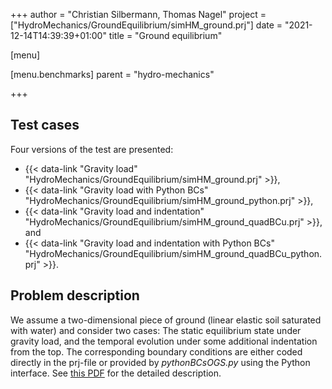 +++
author = "Christian Silbermann, Thomas Nagel"
project = ["HydroMechanics/GroundEquilibrium/simHM_ground.prj"]
date = "2021-12-14T14:39:39+01:00"
title = "Ground equilibrium"

[menu]

  [menu.benchmarks]
    parent = "hydro-mechanics"

+++

## Test cases

Four versions of the test are presented:

- {{< data-link "Gravity load" "HydroMechanics/GroundEquilibrium/simHM_ground.prj" >}},
- {{< data-link "Gravity load with Python BCs" "HydroMechanics/GroundEquilibrium/simHM_ground_python.prj" >}},
- {{< data-link "Gravity load and indentation" "HydroMechanics/GroundEquilibrium/simHM_ground_quadBCu.prj" >}}, and
- {{< data-link "Gravity load and indentation with Python BCs" "HydroMechanics/GroundEquilibrium/simHM_ground_quadBCu_python.prj" >}}.

## Problem description

We assume a two-dimensional piece of ground (linear elastic soil saturated with water) and consider two cases: The static equilibrium state under gravity load, and the temporal evolution under some additional indentation from the top. The corresponding boundary conditions are either coded directly in the prj-file or provided by *pythonBCsOGS.py* using the Python interface.
See [this PDF](../HM_GroundEquilibrium.pdf) for the detailed description.
